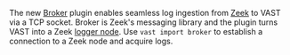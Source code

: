The new [Broker](https://github.com/zeek/broker) plugin enables seamless log
ingestion from [Zeek](https://github.com/zeek/zeek) to VAST via a TCP socket.
Broker is Zeek's messaging library and the plugin turns VAST into a Zeek [logger
node](https://docs.zeek.org/en/master/frameworks/cluster.html#logger). Use
`vast import broker` to establish a connection to a Zeek node and acquire logs.

